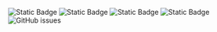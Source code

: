 ![Static Badge](https://img.shields.io/badge/blacklists-60-000000) ![Static Badge](https://img.shields.io/badge/blacklisted-3023899-cc0000) ![Static Badge](https://img.shields.io/badge/whitelisted-2242-00CC00) ![Static Badge](https://img.shields.io/badge/streaming_blacklist-28106-000000) ![GitHub issues](https://img.shields.io/github/issues/fabriziosalmi/blacklists)
